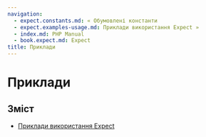 ```yaml
---
navigation:
  - expect.constants.md: « Обумовлені константи
  - expect.examples-usage.md: Приклади використання Expect »
  - index.md: PHP Manual
  - book.expect.md: Expect
title: Приклади
---
```

# Приклади

## Зміст

-   [Приклади використання Expect](expect.examples-usage.md)
